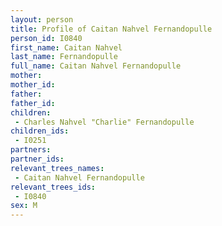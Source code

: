 ```yaml
---
layout: person
title: Profile of Caitan Nahvel Fernandopulle
person_id: I0840
first_name: Caitan Nahvel
last_name: Fernandopulle
full_name: Caitan Nahvel Fernandopulle
mother: 
mother_id: 
father: 
father_id: 
children:
 - Charles Nahvel "Charlie" Fernandopulle
children_ids:
 - I0251
partners:
partner_ids:
relevant_trees_names:
 - Caitan Nahvel Fernandopulle
relevant_trees_ids:
 - I0840
sex: M
---
```


